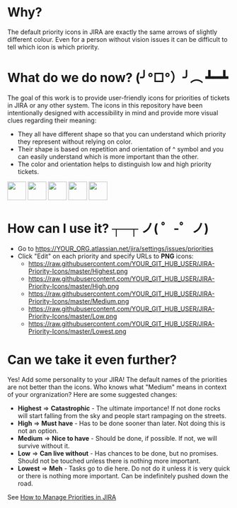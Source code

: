 # Why?
The default priority icons in JIRA are exactly the same arrows of slightly different colour. Even for a person without vision issues it can be difficult to tell which icon is which priority.

# What do we do now? (╯°□°）╯︵ ┻━┻ 

The goal of this work is to provide user-friendly icons for priorities of tickets in JIRA or any other system. The icons in this repository have been intentionally designed with accessibility in mind and provide more visual clues regarding their meaning:
* They all have different shape so that you can understand which priority they represent without relying on color.
* Their shape is based on repetition and orientation of ^ symbol and you can easily understand which is more important than the other.
* The color and orientation helps to distinguish low and high priority tickets.

<span>
<image  height="42" src="https://github.com/AlexanderBartash/JIRA-Priority-Icons/blob/master/Highest.svg"/>
<image  height="42" src="https://github.com/AlexanderBartash/JIRA-Priority-Icons/blob/master/High.svg"/>
<image  height="42" src="https://github.com/AlexanderBartash/JIRA-Priority-Icons/blob/master/Medium.svg"/>
<image  height="42" src="https://github.com/AlexanderBartash/JIRA-Priority-Icons/blob/master/Low.svg"/>
<image  height="42" src="https://github.com/AlexanderBartash/JIRA-Priority-Icons/blob/master/Lowest.svg"/>
</span>

# How can I use it? ┬─┬ ノ( ゜-゜ノ)
* Go to https://YOUR_ORG.atlassian.net/jira/settings/issues/priorities
* Click "Edit" on each priority and specify URLs to **PNG** icons:
    * https://raw.githubusercontent.com/YOUR_GIT_HUB_USER/JIRA-Priority-Icons/master/Highest.png
    * https://raw.githubusercontent.com/YOUR_GIT_HUB_USER/JIRA-Priority-Icons/master/High.png
    * https://raw.githubusercontent.com/YOUR_GIT_HUB_USER/JIRA-Priority-Icons/master/Medium.png
    * https://raw.githubusercontent.com/YOUR_GIT_HUB_USER/JIRA-Priority-Icons/master/Low.png
    * https://raw.githubusercontent.com/YOUR_GIT_HUB_USER/JIRA-Priority-Icons/master/Lowest.png

# Can we take it even further?
Yes! Add some personality to your JIRA! The default names of the priorities are not better than the icons. Who knows what "Medium" means in context of your orgranization? Here are some suggested changes:
* **Highest** => **Catastrophic** - The ultimate importance! If not done rocks will start falling from the sky and people start rampaging on the streets.	
* **High** => **Must have** - Has to be done sooner than later. Not doing this is not an option.	
* **Medium** => **Nice to have**	- Should be done, if possible. If not, we will survive without it.
* **Low** => **Can live without** - Has chances to be done, but no promises. Should not be touched unless there is nothing more important.	
* **Lowest** => **Meh** - Tasks go to die here. Do not do it unless it is very quick or there is nothing more important. Can be indefinitely pushed down the road.	

See [How to Manage Priorities in JIRA](https://support.atlassian.com/jira-cloud-administration/docs/manage-priorities/)
